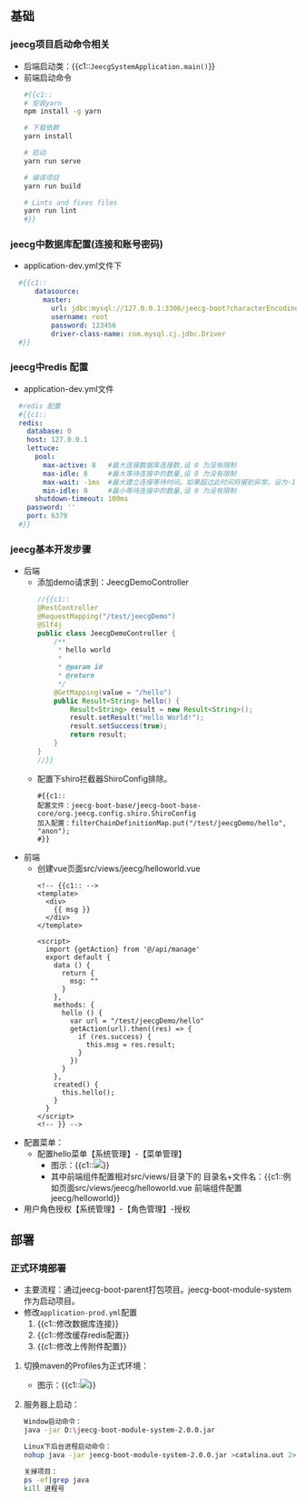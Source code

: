 ## 基础

### jeecg项目启动命令相关

+ 后端启动类：{{c1::`JeecgSystemApplication.main()`}}
+ 前端启动命令
  ```bash
  #{{c1::
  # 安装yarn
  npm install -g yarn

  # 下载依赖
  yarn install

  # 启动
  yarn run serve

  # 编译项目
  yarn run build

  # Lints and fixes files
  yarn run lint
  #}}
  ```

### jeecg中数据库配置(连接和账号密码)

+ application-dev.yml文件下
```yaml
  #{{c1::
      datasource:
        master:
          url: jdbc:mysql://127.0.0.1:3306/jeecg-boot?characterEncoding=UTF-8&useUnicode=true&useSSL=false&tinyInt1isBit=false&allowPublicKeyRetrieval=true&serverTimezone=Asia/Shanghai
          username: root
          password: 123456
          driver-class-name: com.mysql.cj.jdbc.Driver
  #}}
```

### jeecg中redis 配置

+ application-dev.yml文件
```yaml
  #redis 配置
  #{{c1::
  redis:
    database: 0
    host: 127.0.0.1
    lettuce:
      pool:
        max-active: 8   #最大连接数据库连接数,设 0 为没有限制
        max-idle: 8     #最大等待连接中的数量,设 0 为没有限制
        max-wait: -1ms  #最大建立连接等待时间。如果超过此时间将接到异常。设为-1表示无限制。
        min-idle: 0     #最小等待连接中的数量,设 0 为没有限制
      shutdown-timeout: 100ms
    password: ''
    port: 6379
  #}}
```

### jeecg基本开发步骤
+ 后端
  + 添加demo请求到：JeecgDemoController
    ```java
    //{{c1::
    @RestController
    @RequestMapping("/test/jeecgDemo")
    @Slf4j
    public class JeecgDemoController {
    	/**
    	 * hello world
    	 * 
    	 * @param id
    	 * @return
    	 */
    	@GetMapping(value = "/hello")
    	public Result<String> hello() {
    		Result<String> result = new Result<String>();
    		result.setResult("Hello World!");
    		result.setSuccess(true);
    		return result;
    	}
    }
    //}}
    ```
  + 配置下shiro拦截器ShiroConfig排除。
    ```
    #{{c1::
    配置文件：jeecg-boot-base/jeecg-boot-base-core/org.jeecg.config.shiro.ShiroConfig
    加入配置：filterChainDefinitionMap.put("/test/jeecgDemo/hello", "anon");
    #}}
    ```
+ 前端
  + 创建vue页面src/views/jeecg/helloworld.vue
    ```vue
    <!-- {{c1:: -->
    <template>
      <div>
        {{ msg }}
      </div>
    </template>
    
    <script>
      import {getAction} from '@/api/manage'
      export default {
        data () {
          return {
            msg: ""
          }
        },
        methods: {
          hello () {
            var url = "/test/jeecgDemo/hello"
            getAction(url).then((res) => {
              if (res.success) {
                this.msg = res.result;
              }
            })
          }
        },
        created() {
          this.hello();
        }
      }
    </script>
    <!-- }} -->
    ```
+ 配置菜单：
  + 配置hello菜单【系统管理】-【菜单管理】
    + 图示：{{c1::![](https://gitee.com/xieyun714/nodeimage/raw/master/img/20210618095123.png)}}
    + 其中前端组件配置相对src/views/目录下的 目录名+文件名：{{c1::例如页面src/views/jeecg/helloworld.vue 前端组件配置 jeecg/helloworld}}
+ 用户角色授权【系统管理】-【角色管理】-授权

## 部署
### 正式环境部署
+ 主要流程：通过jeecg-boot-parent打包项目。jeecg-boot-module-system作为启动项目。
+ 修改`application-prod.yml`配置
  1. {{c1::修改数据库连接}}
  2. {{c1::修改缓存redis配置}}
  3. {{c1::修改上传附件配置}}
1. 切换maven的Profiles为正式环境：
  
   + 图示：{{c1::![](https://gitee.com/xieyun714/nodeimage/raw/master/img/a68768ca5981c98b14654ae1a0837347_258x133.png)}}
   
2. 服务器上启动：

   ```bash
   Window启动命令：
   java -jar D:\jeecg-boot-module-system-2.0.0.jar
   
   Linux下后台进程启动命令：
   nohup java -jar jeecg-boot-module-system-2.0.0.jar >catalina.out 2>&1 &
   
   关掉项目：
   ps -ef|grep java
   kill 进程号 
   ```

